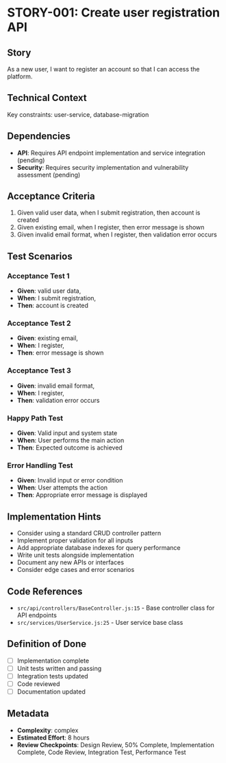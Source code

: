 # STORY-001: Create user registration API

## Story
As a new user, I want to register an account so that I can access the platform.

## Technical Context
Key constraints: user-service, database-migration

## Dependencies
- **API**: Requires API endpoint implementation and service integration (pending)
- **Security**: Requires security implementation and vulnerability assessment (pending)

## Acceptance Criteria
1. Given valid user data, when I submit registration, then account is created
2. Given existing email, when I register, then error message is shown
3. Given invalid email format, when I register, then validation error occurs

## Test Scenarios
### Acceptance Test 1
- **Given**: valid user data,
- **When**: I submit registration,
- **Then**: account is created

### Acceptance Test 2
- **Given**: existing email,
- **When**: I register,
- **Then**: error message is shown

### Acceptance Test 3
- **Given**: invalid email format,
- **When**: I register,
- **Then**: validation error occurs

### Happy Path Test
- **Given**: Valid input and system state
- **When**: User performs the main action
- **Then**: Expected outcome is achieved

### Error Handling Test
- **Given**: Invalid input or error condition
- **When**: User attempts the action
- **Then**: Appropriate error message is displayed

## Implementation Hints
- Consider using a standard CRUD controller pattern
- Implement proper validation for all inputs
- Add appropriate database indexes for query performance
- Write unit tests alongside implementation
- Document any new APIs or interfaces
- Consider edge cases and error scenarios

## Code References
- `src/api/controllers/BaseController.js:15` - Base controller class for API endpoints
- `src/services/UserService.js:25` - User service base class

## Definition of Done
- [ ] Implementation complete
- [ ] Unit tests written and passing
- [ ] Integration tests updated
- [ ] Code reviewed
- [ ] Documentation updated

## Metadata
- **Complexity**: complex
- **Estimated Effort**: 8 hours
- **Review Checkpoints**: Design Review, 50% Complete, Implementation Complete, Code Review, Integration Test, Performance Test